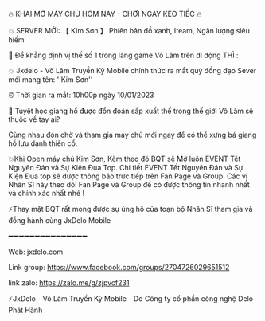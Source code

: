 🔥 KHAI MỞ MÁY CHỦ HÔM NAY - CHƠI NGAY KẺO TIẾC 🔥

💥 SERVER MỚI: 【 Kim Sơn 】 Phiên bản đồ xanh, Iteam, Ngân lượng siêu hiếm

🔰 Để khẳng định vị thế số 1 trong làng game Võ Lâm trên di động THÌ : 

 💥 Jxdelo - Võ Lâm Truyền Kỳ Mobile chính thức ra mắt quý đồng đạo Sever mới mang tên: ''Kim Sơn'' 
 
⏰ Thời gian ra mắt: 10h00p ngày 10/01/2023

🔰 Tuyệt học giang hồ được đồn đoán sắp xuất thế trong thế giới Võ Lâm sẽ thuộc về tay ai? 

Cùng nhau đón chờ và tham gia máy chủ mới ngay để có thể xưng bá giang hồ lưu danh thiên cổ.

💥Khi Open máy chủ Kim Sơn, Kèm theo đó BQT sẽ Mở luôn EVENT Tết Nguyên Đán và Sự Kiện Đua Top. Chi tiết  EVENT Tết Nguyên Đán và Sự Kiện Đua top sẽ được thông báo trực tiếp trên Fan Page và Group. Các vị Nhân Sĩ hãy theo dõi Fan Page và Group để có được thông tin nhanh nhất và chính xác nhất nhé !

⚡Thay mặt BQT rất mong được sự ủng hộ của toạn bộ Nhân Sĩ tham gia và đồng hành cùng JxDelo Mobile

➖➖➖➖➖➖➖➖➖➖➖➖➖➖➖

Web:  jxdelo.com

Link group: https://www.facebook.com/groups/2704726029651512

link zalo:  https://zalo.me/g/zjpvcf231

⚡JxDelo - Võ Lâm Truyền Kỳ Mobile - Do  Công ty cổ phần công nghệ Delo Phát Hành
